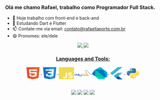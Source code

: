 ### Olá me chamo Rafael, trabalho como Programador Full Stack.

- 🔭 Hoje trabalho com front-end e back-and
- 🌱 Estudando Dart e Flutter
- 📫 Contate-me via email: contato@rafaellaporte.com.br
- 😄 Pronomes: ele/dele



<div align="center">
  <a href="https://github.com/rafaellaporte">
  <img height="180em" src="https://github-readme-stats.vercel.app/api?username=rafaellaporte&show_icons=true&theme=dracula&include_all_commits=true&count_private=true"/>
  <img height="180em" src="https://github-readme-stats.vercel.app/api/top-langs/?username=rafaellaporte&layout=compact&langs_count=7&theme=dracula"/>
</div>

<div align="center">
<h3>Languages and Tools:</h3>
<div style="display: inline_block">
  <img align="center" alt="Rafa-HTML" height="40" width="50" src="https://raw.githubusercontent.com/devicons/devicon/master/icons/html5/html5-original.svg">
  <img align="center" alt="Rafa-CSS" height="40" width="50" src="https://raw.githubusercontent.com/devicons/devicon/master/icons/css3/css3-original.svg">
  <img align="center" alt="Rafa-Js" height="40" width="50" src="https://raw.githubusercontent.com/devicons/devicon/master/icons/javascript/javascript-plain.svg">
  <img align="center" alt="Beu-mysql" height="40" width="50" src="https://raw.githubusercontent.com/devicons/devicon/2ae2a900d2f041da66e950e4d48052658d850630/icons/mysql/mysql-original-wordmark.svg">
  <img align="center" alt="Rafa-React" height="40" width="50" src="https://raw.githubusercontent.com/devicons/devicon/master/icons/dart/dart-original.svg">
   <img align="center" alt="Rafa-Csharp" height="40" width="50" src="https://raw.githubusercontent.com/devicons/devicon/master/icons/flutter/flutter-original.svg">
  <img align="center" alt="Rafa-Python" height="40" width="50" src="https://raw.githubusercontent.com/devicons/devicon/master/icons/python/python-original.svg">
 </div>
  
</div>

<br>

<div align="center">
  <br>
  <a href="https://www.youtube.com/channel/UCyUCGokzzKq7rfCo0iiAqWA" target="_blank"><img src="https://img.shields.io/badge/YouTube-FF0000?style=for-the-badge&logo=youtube&logoColor=white" target="_blank"></a>
  <a href="https://www.instagram.com/rafaellaportedev" target="_blank"><img src="https://img.shields.io/badge/-Instagram-%23E4405F?style=for-the-badge&logo=instagram&logoColor=white" target="_blank"></a>
  <a href="https://discord.gg/2pcSkxgW" target="_blank"><img src="https://img.shields.io/badge/Discord-7289DA?style=for-the-badge&logo=discord&logoColor=white" target="_blank"></a> 
  <a href="https://www.linkedin.com/in/rafaellaporte" target="_blank"><img src="https://img.shields.io/badge/-LinkedIn-%230077B5?style=for-the-badge&logo=linkedin&logoColor=white" target="_blank"></a> 
  </div>

